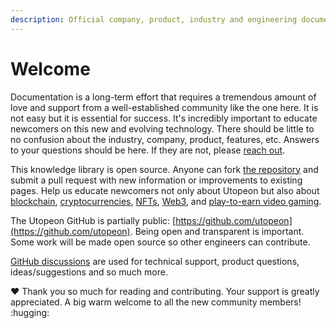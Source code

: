 ```yaml
---
description: Official company, product, industry and engineering documentation.
---
```


# Welcome

Documentation is a long-term effort that requires a tremendous amount of love and support from a well-established community like the one here. It is not easy but it is essential for success. It's incredibly important to educate newcomers on this new and evolving technology. There should be little to no confusion about the industry, company, product, features, etc. Answers to your questions should be here. If they are not, please [reach out](introduction/contact-us.md).

This knowledge library is open source. Anyone can fork [the repository](https://github.com/utopeon/docs) and submit a pull request with new information or improvements to existing pages. Help us educate newcomers not only about Utopeon but also about [blockchain](decentralization/blockchains.md), [cryptocurrencies](blockchain/cryptocurrencies.md), [NFTs](blockchain/non-fungible-token-nft.md), [Web3](blockchain/wallets.md), and [play-to-earn video gaming](introduction/welcome/mission.md#\_2e).&#x20;

The Utopeon GitHub is partially public: [https://github.com/utopeon](https://github.com/utopeon). Being open and transparent is important. Some work will be made open source so other engineers can contribute.&#x20;

[GitHub discussions](https://github.com/orgs/utopeon/discussions) are used for technical support, product questions, ideas/suggestions and so much more.&#x20;

:heart: Thank you so much for reading and contributing. Your support is greatly appreciated. A big warm welcome to all the new community members! :hugging:
